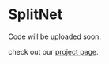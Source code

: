 # SplitNet

Code will be uploaded soon.

check out our [project page](https://ku-cvlab.github.io/GeCoNeRF/).
